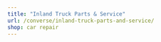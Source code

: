 ```yaml
---
title: "Inland Truck Parts & Service"
url: /converse/inland-truck-parts-and-service/
shop: car repair
---
```

